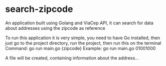 # search-zipcode
An application built using Golang and ViaCep API, it can search for data about addresses using the zipcode as reference

To run this application it is very simple, you need to have Go installed, then just go to the project directory, run the project, then run this on the terminal
Command:
go run main.go {zipcode}
Example:
go run main.go 01001000

A file will be created, containing information about the address...
